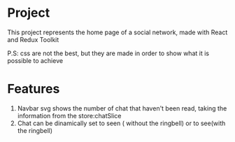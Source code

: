 # Project
This project represents the home page of a social network, made with React and Redux Toolkit 

P.S: css are not the best, but they are made in order to show what it is possible to achieve

# Features 
1) Navbar svg shows the number of chat that haven't been read, taking the information from the store:chatSlice
2) Chat can be dinamically set to seen ( without the ringbell) or to see(with the ringbell)

